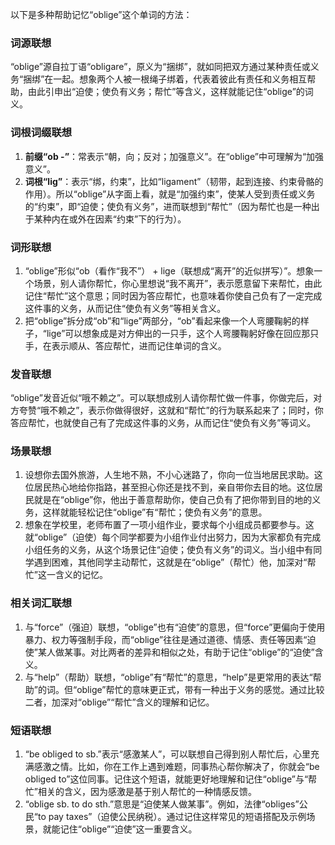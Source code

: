 以下是多种帮助记忆“oblige”这个单词的方法：

### 词源联想
“oblige”源自拉丁语“obligare”，原义为“捆绑”，就如同把双方通过某种责任或义务“捆绑”在一起。想象两个人被一根绳子绑着，代表着彼此有责任和义务相互帮助，由此引申出“迫使；使负有义务；帮忙”等含义，这样就能记住“oblige”的词义。

### 词根词缀联想
1. **前缀“ob -”**：常表示“朝，向；反对；加强意义”。在“oblige”中可理解为“加强意义”。
2. **词根“lig”**：表示“绑，约束”，比如“ligament”（韧带，起到连接、约束骨骼的作用）。所以“oblige”从字面上看，就是“加强约束”，使某人受到责任或义务的“约束”，即“迫使；使负有义务”，进而联想到“帮忙”（因为帮忙也是一种出于某种内在或外在因素“约束”下的行为）。

### 词形联想
1. “oblige”形似“ob（看作“我不”） + lige（联想成“离开”的近似拼写）”。想象一个场景，别人请你帮忙，你心里想说“我不离开”，表示愿意留下来帮忙，由此记住“帮忙”这个意思；同时因为答应帮忙，也意味着你使自己负有了一定完成这件事的义务，从而记住“使负有义务”等相关含义。
2. 把“oblige”拆分成“ob”和“lige”两部分，“ob”看起来像一个人弯腰鞠躬的样子，“lige”可以想象成是对方伸出的一只手，这个人弯腰鞠躬好像在回应那只手，在表示顺从、答应帮忙，进而记住单词的含义。

### 发音联想
“oblige”发音近似“哦不赖之”。可以联想成别人请你帮忙做一件事，你做完后，对方夸赞“哦不赖之”，表示你做得很好，这就和“帮忙”的行为联系起来了；同时，你答应帮忙，也就使自己有了完成这件事的义务，从而记住“使负有义务”等词义。

### 场景联想
1. 设想你去国外旅游，人生地不熟，不小心迷路了，你向一位当地居民求助。这位居民热心地给你指路，甚至担心你还是找不到，亲自带你去目的地。这位居民就是在“oblige”你，他出于善意帮助你，使自己负有了把你带到目的地的义务，这样就能轻松记住“oblige”有“帮忙；使负有义务”的意思。
2. 想象在学校里，老师布置了一项小组作业，要求每个小组成员都要参与。这就“oblige”（迫使）每个同学都要为小组作业付出努力，因为大家都负有完成小组任务的义务，从这个场景记住“迫使；使负有义务”的词义。当小组中有同学遇到困难，其他同学主动帮忙，这就是在“oblige”（帮忙）他，加深对“帮忙”这一含义的记忆。

### 相关词汇联想
1. 与“force”（强迫）联想，“oblige”也有“迫使”的意思，但“force”更偏向于使用暴力、权力等强制手段，而“oblige”往往是通过道德、情感、责任等因素“迫使”某人做某事。对比两者的差异和相似之处，有助于记住“oblige”的“迫使”含义。
2. 与“help”（帮助）联想，“oblige”有“帮忙”的意思，“help”是更常用的表达“帮助”的词。但“oblige”帮忙的意味更正式，带有一种出于义务的感觉。通过比较二者，加深对“oblige”“帮忙”含义的理解和记忆。

### 短语联想
1. “be obliged to sb.”表示“感激某人”，可以联想自己得到别人帮忙后，心里充满感激之情。比如，你在工作上遇到难题，同事热心帮你解决了，你就会“be obliged to”这位同事。记住这个短语，就能更好地理解和记住“oblige”与“帮忙”相关的含义，因为感激是基于别人帮忙的一种情感反馈。
2. “oblige sb. to do sth.”意思是“迫使某人做某事”。例如，法律“obliges”公民“to pay taxes”（迫使公民纳税）。通过记住这样常见的短语搭配及示例场景，就能记住“oblige”“迫使”这一重要含义。 